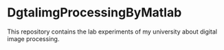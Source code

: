# DgtalimgProcessingByMatlab
This repository contains the lab experiments of my university about digital image processing.
